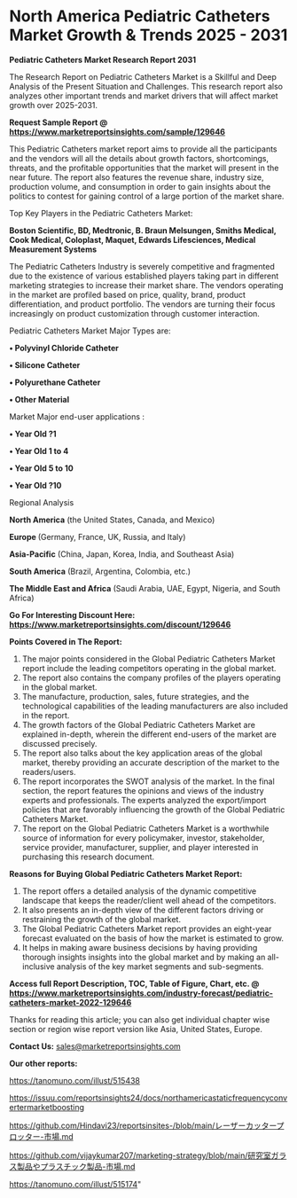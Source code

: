 # North America Pediatric Catheters Market Growth & Trends 2025 - 2031

<strong>Pediatric Catheters Market Research Report 2031</strong>

The Research Report on Pediatric Catheters Market is a Skillful and Deep Analysis of the Present Situation and Challenges. This research report also analyzes other important trends and market drivers that will affect market growth over 2025-2031.

<strong>Request Sample Report @ <a href=https://www.marketreportsinsights.com/sample/129646>https://www.marketreportsinsights.com/sample/129646</a></strong>

This Pediatric Catheters market report aims to provide all the participants and the vendors will all the details about growth factors, shortcomings, threats, and the profitable opportunities that the market will present in the near future. The report also features the revenue share, industry size, production volume, and consumption in order to gain insights about the politics to contest for gaining control of a large portion of the market share.

Top Key Players in the Pediatric Catheters Market:

<strong>Boston Scientific, BD, Medtronic, B. Braun Melsungen, Smiths Medical, Cook Medical, Coloplast, Maquet, Edwards Lifesciences, Medical Measurement Systems</strong>

The Pediatric Catheters Industry is severely competitive and fragmented due to the existence of various established players taking part in different marketing strategies to increase their market share. The vendors operating in the market are profiled based on price, quality, brand, product differentiation, and product portfolio. The vendors are turning their focus increasingly on product customization through customer interaction.

Pediatric Catheters Market Major Types are:

<strong>• Polyvinyl Chloride Catheter

• Silicone Catheter

• Polyurethane Catheter

• Other Material</strong>

Market Major end-user applications :

<strong>• Year Old ?1

• Year Old 1 to 4

• Year Old 5 to 10

• Year Old ?10</strong>

Regional Analysis

</u><strong><b>North America</b></strong> (the United States, Canada, and Mexico)

<strong><b>Europe </b></strong>(Germany, France, UK, Russia, and Italy)

<strong><b>Asia-Pacific</b></strong> (China, Japan, Korea, India, and Southeast Asia)

<strong><b>South America</b></strong> (Brazil, Argentina, Colombia, etc.)

<strong><b>The Middle East and Africa</b></strong> (Saudi Arabia, UAE, Egypt, Nigeria, and South Africa)

<strong>Go For Interesting Discount Here: <a href=https://www.marketreportsinsights.com/discount/129646>https://www.marketreportsinsights.com/discount/129646</a></strong>

<strong>Points Covered in The Report:</strong>
<ol>
  <li>The major points considered in the Global Pediatric Catheters Market report include the leading competitors operating in the global market.</li>
  <li>The report also contains the company profiles of the players operating in the global market.</li>
  <li>The manufacture, production, sales, future strategies, and the technological capabilities of the leading manufacturers are also included in the report.</li>
  <li>The growth factors of the Global Pediatric Catheters Market are explained in-depth, wherein the different end-users of the market are discussed precisely.</li>
  <li>The report also talks about the key application areas of the global market, thereby providing an accurate description of the market to the readers/users.</li>
  <li>The report incorporates the SWOT analysis of the market. In the final section, the report features the opinions and views of the industry experts and professionals. The experts analyzed the export/import policies that are favorably influencing the growth of the Global Pediatric Catheters Market.</li>
  <li>The report on the Global Pediatric Catheters Market is a worthwhile source of information for every policymaker, investor, stakeholder, service provider, manufacturer, supplier, and player interested in purchasing this research document.</li>
</ol>
<strong>Reasons for Buying Global Pediatric Catheters Market Report:</strong>

<ol>
  <li>The report offers a detailed analysis of the dynamic competitive landscape that keeps the reader/client well ahead of the competitors.</li>
  <li>It also presents an in-depth view of the different factors driving or restraining the growth of the global market.</li>
  <li>The Global Pediatric Catheters Market report provides an eight-year forecast evaluated on the basis of how the market is estimated to grow.</li>
  <li>It helps in making aware business decisions by having providing thorough insights insights into the global market and by making an all-inclusive analysis of the key market segments and sub-segments.</li>
</ol>
<strong>Access full Report Description, TOC, Table of Figure, Chart, etc. @ <a href=https://www.marketreportsinsights.com/industry-forecast/pediatric-catheters-market-2022-129646>https://www.marketreportsinsights.com/industry-forecast/pediatric-catheters-market-2022-129646</a></strong>


Thanks for reading this article; you can also get individual chapter wise section or region wise report version like Asia, United States, Europe.

<strong>Contact Us:</strong>
sales@marketreportsinsights.com

<strong>Our other reports:</strong>

<a href=https://tanomuno.com/illust/515438>https://tanomuno.com/illust/515438</a>

<a href=https://issuu.com/reportsinsights24/docs/northamericastaticfrequencyconvertermarketboosting>https://issuu.com/reportsinsights24/docs/northamericastaticfrequencyconvertermarketboosting</a>

<a href=https://github.com/Hindavi23/reportsinsites-/blob/main/レーザーカッタープロッター-市場.md>https://github.com/Hindavi23/reportsinsites-/blob/main/レーザーカッタープロッター-市場.md</a>

<a href=https://github.com/vijaykumar207/marketing-strategy/blob/main/研究室ガラス製品やプラスチック製品-市場.md>https://github.com/vijaykumar207/marketing-strategy/blob/main/研究室ガラス製品やプラスチック製品-市場.md</a>

<a href=https://tanomuno.com/illust/515174>https://tanomuno.com/illust/515174</a>"
